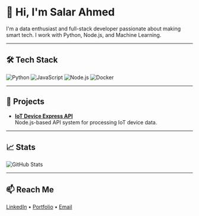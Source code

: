 # 👋 Hi, I'm Salar Ahmed

I'm a data enthusiast and full-stack developer passionate about making smart tech. I work with Python, Node.js, and Machine Learning.

---

## 🛠️ Tech Stack
![Python](https://img.shields.io/badge/-Python-05122A?logo=python)
![JavaScript](https://img.shields.io/badge/-JavaScript-05122A?logo=javascript)
![Node.js](https://img.shields.io/badge/-Node.js-05122A?logo=nodedotjs)
![Docker](https://img.shields.io/badge/-Docker-05122A?logo=docker)

---

## 🚀 Projects
- **[IoT Device Express API](https://github.com/salarsalarsalar/Iot-Device-processing-with-express.js.git)**  
  Node.js-based API system for processing IoT device data.
  
---

## 📈 Stats
![GitHub Stats](https://github-readme-stats.vercel.app/api?username=salarAhmed&show_icons=true&theme=radical)

---

## 📫 Reach Me
[LinkedIn](https://linkedin.com/in/yourprofile) • [Portfolio]([https://salarahmed4.wordpress.com/](https://my-portfolio-m4elqliu4-salar-ahmeds-projects.vercel.app/)) • [Email](salarahmed9876@gmail.com)
